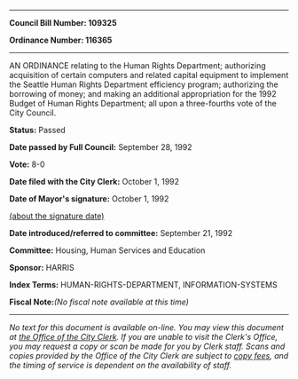 

********

**Council Bill Number: 109325**
   
**Ordinance Number: 116365**
********

 AN ORDINANCE relating to the Human Rights Department; authorizing acquisition of certain computers and related capital equipment to implement the Seattle Human Rights Department efficiency program; authorizing the borrowing of money; and making an additional appropriation for the 1992 Budget of Human Rights Department; all upon a three-fourths vote of the City Council.

**Status:** Passed
   
**Date passed by Full Council:** September 28, 1992
   
**Vote:** 8-0
   
**Date filed with the City Clerk:** October 1, 1992
   
**Date of Mayor's signature:** October 1, 1992
   
[(about the signature date)](/~public/approvaldate.htm)
   
   
   
**Date introduced/referred to committee:** September 21, 1992
   
**Committee:** Housing, Human Services and Education
   
**Sponsor:** HARRIS
   
   
**Index Terms:** HUMAN-RIGHTS-DEPARTMENT, INFORMATION-SYSTEMS

**Fiscal Note:**_(No fiscal note available at this time)_
********

_No text for this document is available on-line. You may view this document at [the Office of the City Clerk](http://www.seattle.gov/leg/clerk/contactUs.htm). If you are unable to visit the Clerk's Office, you may request a copy or scan be made for you by Clerk staff. Scans and copies provided by the Office of the City Clerk are subject to [copy fees](http://clerk.seattle.gov/~public/clerkfees.htm), and the timing of service is dependent on the availability of staff._


